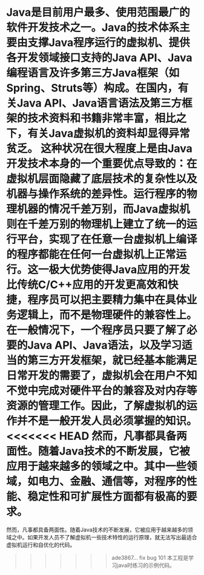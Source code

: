 Java是目前用户最多、使用范围最广的软件开发技术之一。Java的技术体系主要由支撑Java程序运行的虚拟机、提供各开发领域接口支持的Java API、Java编程语言及许多第三方Java框架（如Spring、Struts等）构成。在国内，有关Java API、Java语言语法及第三方框架的技术资料和书籍非常丰富，相比之下，有关Java虚拟机的资料却显得异常贫乏。
这种状况在很大程度上是由Java开发技术本身的一个重要优点导致的：在虚拟机层面隐藏了底层技术的复杂性以及机器与操作系统的差异性。运行程序的物理机器的情况千差万别，而Java虚拟机则在千差万别的物理机上建立了统一的运行平台，实现了在任意一台虚拟机上编译的程序都能在任何一台虚拟机上正常运行。这一极大优势使得Java应用的开发比传统C/C++应用的开发更高效和快捷，程序员可以把主要精力集中在具体业务逻辑上，而不是物理硬件的兼容性上。在一般情况下，一个程序员只要了解了必要的Java API、Java语法，以及学习适当的第三方开发框架，就已经基本能满足日常开发的需要了，虚拟机会在用户不知不觉中完成对硬件平台的兼容及对内存等资源的管理工作。因此，了解虚拟机的运作并不是一般开发人员必须掌握的知识。
<<<<<<< HEAD
然而，凡事都具备两面性。随着Java技术的不断发展，它被应用于越来越多的领域之中。其中一些领域，如电力、金融、通信等，对程序的性能、稳定性和可扩展性方面都有极高的要求。
=======
然而，凡事都具备两面性。随着Java技术的不断发展，它被应用于越来越多的领域之中。如果开发人员不了解虚拟机一些技术特性的运行原理，就无法写出最适合虚拟机运行和自优化的代码。
>>>>>>> ade3867... fix bug 101
本工程是学习java时练习的示例代码。
